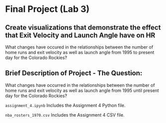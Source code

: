 # Final Project (Lab 3)
## Create visualizations that demonstrate the effect that Exit Velocity and Launch Angle have on HR
What changes have occured in the relationships between the number of home runs and exit velocity as well as launch angle from 1995 to present day for the Colorado Rockies? 
 
## Brief Description of Project - The Question:
What changes have occurred in the relationships between the number of home runs and exit velocity as well as launch angle from 1995 until present day for the Colorado Rockies?

`assignment_4.ipynb`
Includes the Assignment 4 Python file.

`nba_rosters_1970.csv`
Includes the Assignment 4 CSV file.